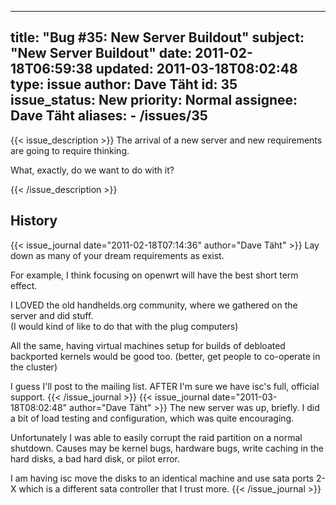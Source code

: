 
---
title: "Bug #35: New Server Buildout"
subject: "New Server Buildout"
date: 2011-02-18T06:59:38
updated: 2011-03-18T08:02:48
type: issue
author: Dave Täht
id: 35
issue_status: New
priority: Normal
assignee: Dave Täht
aliases:
    - /issues/35
---

{{< issue_description >}}
The arrival of a new server and new requirements are going to require
thinking.

What, exactly, do we want to do with it?


{{< /issue_description >}}

## History
{{< issue_journal date="2011-02-18T07:14:36" author="Dave Täht" >}}
Lay down as many of your dream requirements as exist.

For example, I think focusing on openwrt will have the best short term
effect.

I LOVED the old handhelds.org community, where we gathered on the server
and did stuff.\
(I would kind of like to do that with the plug computers)

All the same, having virtual machines setup for builds of debloated
backported kernels would be good too. (better, get people to co-operate
in the cluster)

I guess I'll post to the mailing list. AFTER I'm sure we have isc's
full, official support.
{{< /issue_journal >}}
{{< issue_journal date="2011-03-18T08:02:48" author="Dave Täht" >}}
The new server was up, briefly. I did a bit of load testing and
configuration, which was quite encouraging.

Unfortunately I was able to easily corrupt the raid partition on a
normal shutdown. Causes may be kernel bugs, hardware bugs, write caching
in the hard disks, a bad hard disk, or pilot error.

I am having isc move the disks to an identical machine and use sata
ports 2-X which is a different sata controller that I trust more.
{{< /issue_journal >}}

